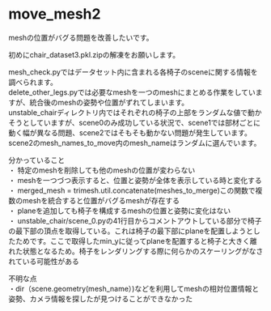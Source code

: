 # move_mesh2

meshの位置がバグる問題を改善したいです。  

初めにchair_dataset3.pkl.zipの解凍をお願いします。    

mesh_check.pyではデータセット内に含まれる各椅子のsceneに関する情報を調べられます。  
delete_other_legs.pyでは必要なmeshを一つのmeshにまとめる作業をしていますが、統合後のmeshの姿勢や位置がずれてしまいます。   
unstable_chairディレクトリ内ではそれぞれの椅子の上部をランダムな値で動かそうとしていますが、scene0のみ成功している状況で、scene1では部材ごとに動く幅が異なる問題、scene2ではそもそも動かない問題が発生しています。scene2のmesh_names_to_move内のmesh_nameはランダムに選んでいます。    

分かっていること  
・ 特定のmeshを削除しても他のmeshの位置が変わらない  
・ meshを一つづつ表示すると、位置と姿勢が全体を表示している時と変化する  
・ merged_mesh = trimesh.util.concatenate(meshes_to_merge)この関数で複数のmeshを統合すると位置がバグるmeshが存在する  
・ planeを追加しても椅子を構成するmeshの位置と姿勢に変化はない  
・ unstable_chair/scene_0.pyの41行目からコメントアウトしている部分で椅子の最下部の頂点を取得している。これは椅子の最下部にplaneを配置しようとしたためです。ここで取得したmin_yに従ってplaneを配置すると椅子と大きく離れた状態となるため。椅子をレンダリングする際に何らかのスケーリングがなされている可能性がある    

不明な点  
・dir（scene.geometry(mesh_name）)などを利用してmeshの相対位置情報と姿勢、カメラ情報を探したが見つけることができなかった  
